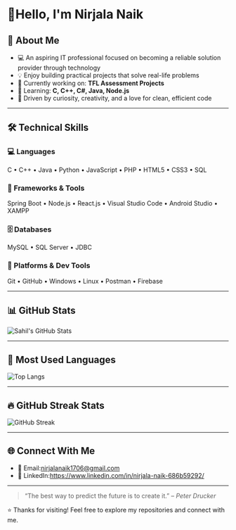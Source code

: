 # 👋Hello, I'm Nirjala Naik

## 💼 About Me

- 💻 An aspiring IT professional focused on becoming a reliable solution provider through technology  
- 💡 Enjoy building practical projects that solve real-life problems  
- 🔭 Currently working on: **TFL Assessment Projects**  
- 🌱 Learning: **C, C++, C#, Java, Node.js**  
- 🚀 Driven by curiosity, creativity, and a love for clean, efficient code


---

## 🛠 Technical Skills

### 💻 Languages  
C • C++ • Java • Python • JavaScript • PHP • HTML5 • CSS3 • SQL  

### 🧰 Frameworks & Tools  
Spring Boot • Node.js • React.js • Visual Studio Code • Android Studio • XAMPP  

### 🗄 Databases  
MySQL • SQL Server • JDBC  

### 🔧 Platforms & Dev Tools  
Git • GitHub • Windows • Linux • Postman • Firebase  

---


## 📊 GitHub Stats  

![Sahil's GitHub Stats](https://github-readme-stats.vercel.app/api?username=nirjalanaik1706&show_icons=true&theme=github_dark)  

---
## 👀 Most Used Languages
![Top Langs](https://github-readme-stats.vercel.app/api/top-langs/?username=nirjalanaik1706&layout=compact&theme=github_dark)  

---

## 🔥 GitHub Streak Stats

![GitHub Streak](https://github-readme-streak-stats.herokuapp.com?user=nirjalanaik1706&theme=github-dark&hide_border=true)

---
## 🌐 Connect With Me

- 📧 Email:nirjalanaik1706@gmail.com 
- 💼 LinkedIn:https://www.linkedin.com/in/nirjala-naik-686b59292/ 

---

> “The best way to predict the future is to create it.” – *Peter Drucker*

⭐ Thanks for visiting! Feel free to explore my repositories and connect with me.
